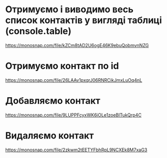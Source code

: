 # Отримуємо і виводимо весь список контактів у вигляді таблиці (console.table)

https://monosnap.com/file/kZCm8tAD2U6ogE46K9ebuQobmvnNZG

# Отримуємо контакт по id

https://monosnap.com/file/26LAAv1pxqrJ06RNRCikJmxLuOq4nL

# Добавляємо контакт

https://monosnap.com/file/9LUPPFcyxWK6iOLe1zoeBlTukQrp4C

# Видаляємо контакт

https://monosnap.com/file/2zkwm2tEETYFbhRpL9NCXEk8M7xaG3
